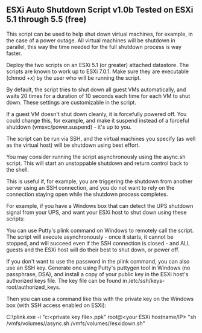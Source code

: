 ESXi Auto Shutdown Script v1.0b
Tested on ESXi 5.1 through 5.5 (free)
-------------------------

This script can be used to help shut down virtual machines, for example, in the case of a power outage.
All virtual machines will be shutdown in parallel, this way the time needed for the full shutdown process is way faster.

Deploy the two scripts on an ESXi 5.1 (or greater) attached datastore.  The scripts are known to work up to ESXi 7.0.1.  Make sure they are executable (chmod +x) by the user who will be running the script.

By default, the script tries to shut down all guest VMs automatically, and waits 20 times for a duration of 10 seconds each time for each VM to shut down.  These settings are customizable in the script.

If a guest VM doesn't shut down cleanly, it is forcefully powered off.  You could change this, for example, and make it suspend instead of a forceful shutdown (vmsvc/power.suspend) - it's up to you.

The script can be run via SSH, and the virtual machines you specify (as well as the virtual host) will be shutdown using best effort.

You may consider running the script asynchronously using the async.sh script.  This will start an unstoppable shutdown and return control back to the shell.

This is useful if, for example, you are triggering the shutdown from another server using an SSH connection, and you do not want to rely on the connection staying open while the shutdown process completes.

For example, if you have a Windows box that can detect the UPS shutdown signal from your UPS, and want your ESXi host to shut down using these scripts:

You can use Putty's plink command on Windows to remotely call the script.  The script will execute asynchronously - once it starts, it cannot be stopped, and will succeed even if the SSH connection is closed - and ALL guests and the ESXi host will do their best to shut down, or power off.

If you don't want to use the password in the plink command, you can also use an SSH key.  Generate one using Putty's puttygen tool in Windows (no passphrase, DSA), and install a copy of your public key in the ESXi host's authorized keys file.  The key file can be found in /etc/ssh/keys-root/authorized_keys.

Then you can use a command like this with the private key on the Windows box (with SSH access enabled on ESXi):

C:\plink.exe -i "c:\<private key file>.ppk" root@<your ESXi hostname/IP> "sh /vmfs/volumes/<your datastore>/async.sh /vmfs/volumes/<your datastore>/esxidown.sh"
